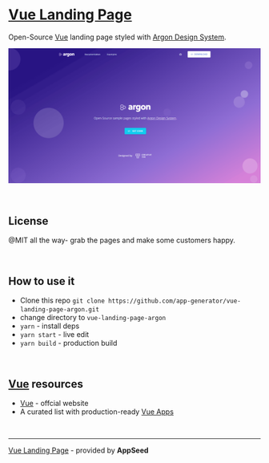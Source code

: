 # [Vue Landing Page](https://vue-landing-page-argon.appseed.us/)

Open-Source [Vue](https://vuejs.org/) landing page styled with [Argon Design System](https://www.creative-tim.com/product/vue-argon-design-system).

![Vue Landing Page - Open-Source Argon Design.](https://raw.githubusercontent.com/app-generator/static/master/products/vue-landing-page-argon-intro.gif)

<br />

## License

@MIT all the way- grab the pages and make some customers happy.

<br />

## How to use it

- Clone this repo `git clone https://github.com/app-generator/vue-landing-page-argon.git`
- change directory to `vue-landing-page-argon`
- `yarn` - install deps
- `yarn start` - live edit
- `yarn build` - production build

<br />

## [Vue](https://vuejs.org/) resources

- [Vue](https://vuejs.org/) - offcial website
- A curated list with production-ready [Vue Apps](https://appseed.us/apps/vuejs) 

<br />

---
[Vue Landing Page](https://vue-landing-page-argon.appseed.us/) - provided by **AppSeed**
